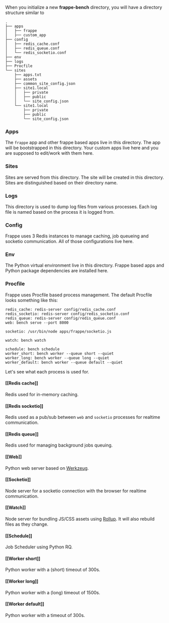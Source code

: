 When you initialize a new **frappe-bench** directory, you will have a directory structure similar to

```
.
├── apps
│   ├── frappe
│   ├── custom_app
├── config
│   ├── redis_cache.conf
│   ├── redis_queue.conf
│   └── redis_socketio.conf
├── env
├── logs
├── Procfile
└── sites
    ├── apps.txt
    ├── assets
    ├── common_site_config.json
    ├── site1.local
    │   ├── private
    │   ├── public
    │   └── site_config.json
    └── site1.local
        ├── private
        ├── public
        └── site_config.json
```

### Apps

The `frappe` app and other frappe based apps live in this directory. The app will be bootstrapped in this directory. Your custom apps live here and you are supposed to edit/work with them here.
### Sites

Sites are served from this directory. The site will be created in this directory. Sites are distinguished based on their directory name.
### Logs

This directory is used to dump log files from various processes. Each log file is named based on the process it is logged from.
### Config

Frappe uses 3 Redis instances to manage caching, job queueing and socketio communication. All of those configurations live here.
### Env

The Python virtual environment live in this directory. Frappe based apps and Python package dependencies are installed here.
### Procfile

Frappe uses Procfile based process management. The default Procfile looks something like this:

```
redis_cache: redis-server config/redis_cache.conf
redis_socketio: redis-server config/redis_socketio.conf
redis_queue: redis-server config/redis_queue.conf
web: bench serve --port 8000

socketio: /usr/bin/node apps/frappe/socketio.js

watch: bench watch

schedule: bench schedule
worker_short: bench worker --queue short --quiet
worker_long: bench worker --queue long --quiet
worker_default: bench worker --queue default --quiet
```

Let's see what each process is used for.

#### [[Redis cache]]

Redis used for in-memory caching.

#### [[Redis socketio]]

Redis used as a pub/sub between `web` and `socketio` processes for realtime communication.

#### [[Redis queue]]

Redis used for managing background jobs queuing.

#### [[Web]]

Python web server based on [Werkzeug](https://palletsprojects.com/p/werkzeug/).

#### [[Socketio]]

Node server for a socketio connection with the browser for realtime communication.

#### [[Watch]]

Node server for bundling JS/CSS assets using [Rollup](https://rollupjs.org/). It will also rebuild files as they change.

#### [[Schedule]]

Job Scheduler using Python RQ.

#### [[Worker short]]

Python worker with a (short) timeout of 300s.

#### [[Worker long]]

Python worker with a (long) timeout of 1500s.

#### [[Worker default]]

Python worker with a timeout of 300s.
